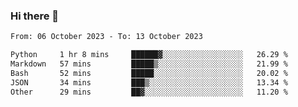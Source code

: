 ### Hi there 👋

<!--
**palaashatri/palaashatri** is a ✨ _special_ ✨ repository because its `README.md` (this file) appears on your GitHub profile.

Here are some ideas to get you started:

- 🔭 I’m currently working on ...
- 🌱 I’m currently learning ...
- 👯 I’m looking to collaborate on ...
- 🤔 I’m looking for help with ...
- 💬 Ask me about ...
- 📫 How to reach me: ...
- 😄 Pronouns: ...
- ⚡ Fun fact: ...
-->

<!--START_SECTION:waka-->

```txt
From: 06 October 2023 - To: 13 October 2023

Python     1 hr 8 mins     ██████▓░░░░░░░░░░░░░░░░░░   26.29 %
Markdown   57 mins         █████▒░░░░░░░░░░░░░░░░░░░   21.99 %
Bash       52 mins         █████░░░░░░░░░░░░░░░░░░░░   20.02 %
JSON       34 mins         ███▒░░░░░░░░░░░░░░░░░░░░░   13.34 %
Other      29 mins         ██▓░░░░░░░░░░░░░░░░░░░░░░   11.20 %
```

<!--END_SECTION:waka-->
